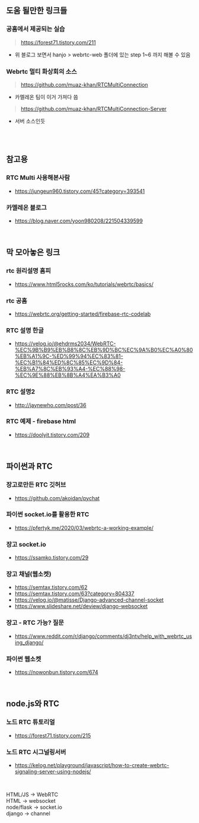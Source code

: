 ## 도움 될만한 링크들

### 공홈에서 제공되는 실습
> https://forest71.tistory.com/211
- 위 블로그 보면서 hanjo > webrtc-web 폴더에 있는 step 1~6 까지 해볼 수 있음

### Webrtc 멀티 화상회의 소스

> https://github.com/muaz-khan/RTCMultiConnection
- 카멜레온 팀이 이거 가져다 씀

> https://github.com/muaz-khan/RTCMultiConnection-Server
- 서버 소스인듯


<br>
<br>

## 참고용

### RTC Multi 사용해본사람
- https://jungeun960.tistory.com/45?category=393541

### 카멜레온 블로그
- https://blog.naver.com/yoon980208/221504339599

<br>

## 막 모아놓은 링크

### rtc 원리설명 홈피
- https://www.html5rocks.com/ko/tutorials/webrtc/basics/

### rtc 공홈
- https://webrtc.org/getting-started/firebase-rtc-codelab

### RTC 설명 한글
- https://velog.io/@ehdrms2034/WebRTC-%EC%9B%B9%EB%B8%8C%EB%9D%BC%EC%9A%B0%EC%A0%80%EB%A1%9C-%ED%99%94%EC%83%81-%EC%B1%84%ED%8C%85%EC%9D%84-%EB%A7%8C%EB%93%A4-%EC%88%98-%EC%9E%88%EB%8B%A4%EA%B3%A0

### RTC 설명2
- http://jaynewho.com/post/36

### RTC 예제 - firebase html
- https://doolyit.tistory.com/209

<br>

## 파이썬과 RTC

### 장고로만든 RTC 깃허브
- https://github.com/akoidan/pychat

### 파이썬 socket.io를 활용한 RTC
- https://pfertyk.me/2020/03/webrtc-a-working-example/

### 장고 socket.io
- https://ssamko.tistory.com/29

### 장고 채널(웹소켓)
- https://semtax.tistory.com/62
- https://semtax.tistory.com/63?category=804337
- https://velog.io/@matisse/Django-advanced-channel-socket
- https://www.slideshare.net/deview/django-websocket

### 장고 - RTC 가능? 질문
- https://www.reddit.com/r/django/comments/dj3ntv/help_with_webrtc_using_django/

### 파이썬 웹소켓
- https://nowonbun.tistory.com/674

<br>

## node.js와 RTC

### 노드 RTC 튜토리얼
- https://forest71.tistory.com/215

### 노드 RTC 시그널링서버
- https://kelog.net/playground/javascript/how-to-create-webrtc-signaling-server-using-nodejs/

<br>

HTML/JS -> WebRTC   
HTML -> websocket   
node/flask -> socket.io   
django -> channel   

